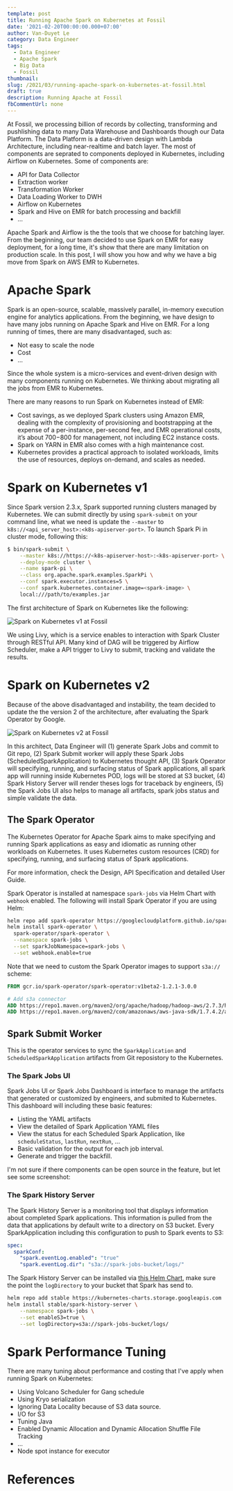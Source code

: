 ```yaml
---
template: post
title: Running Apache Spark on Kubernetes at Fossil
date: '2021-02-20T00:00:00.000+07:00'
author: Van-Duyet Le
category: Data Engineer
tags:
  - Data Engineer
  - Apache Spark
  - Big Data
  - Fossil
thumbnail:
slug: /2021/03/running-apache-spark-on-kubernetes-at-fossil.html
draft: true
description: Running Apache at Fossil
fbCommentUrl: none
---
```


At Fossil, we processing billion of records by collecting, transforming and pushlishing data to many Data Warehouse and Dashboards though our Data Platform.
The Data Platform is a data-driven design with Lambda Architecture, including near-realtime and batch layer. The most of components are seprated to components deployed in Kubernetes, including Airflow on Kubernetes. Some of components are:
- API for Data Collector
- Extraction worker
- Transformation Worker
- Data Loading Worker to DWH
- Airflow on Kubernetes
- Spark and Hive on EMR for batch processing and backfill
- ...

Apache Spark and Airflow is the the tools that we choose for batching layer.
From the beginning, our team decided to use Spark on EMR for easy deployment, for a long time, it's show that there are many limitation on production scale.
In this post, I will show you how and why we have a big move from Spark on AWS EMR to Kubernetes.

# Apache Spark

Spark is an open-source, scalable, massively parallel, in-memory execution engine for analytics applications.
From the beginning, we have design to have many jobs running on Apache Spark and Hive on EMR. For a long running of times,
there are many disadvantaged, such as:
- Not easy to scale the node
- Cost
- ...

Since the whole system is a micro-services and event-driven design with many components running on Kubernetes.
We thinking about migrating all the jobs from EMR to Kubernetes.

There are many reasons to run Spark on Kubernetes instead of EMR:
- Cost savings, as we deployed Spark clusters using Amazon EMR, dealing with the complexity of provisioning and bootstrapping at the expense of a per-instance, per-second fee, and EMR operational costs, it’s about $700-$800 for management, not including EC2 instance costs.
- Spark on YARN in EMR also comes with a high maintenance cost.
- Kubernetes provides a practical approach to isolated workloads, limits the use of resources, deploys on-demand, and scales as needed.

# Spark on Kubernetes v1

Since Spark version 2.3.x, Spark supported running clusters managed by Kubernetes. We can submit directly by using `spark-submit` on your command line,
what we need is update the `--master` to `k8s://<api_server_host>:<k8s-apiserver-port>`.
To launch Spark Pi in cluster mode, following this:

```bash
$ bin/spark-submit \
    --master k8s://https://<k8s-apiserver-host>:<k8s-apiserver-port> \
    --deploy-mode cluster \
    --name spark-pi \
    --class org.apache.spark.examples.SparkPi \
    --conf spark.executor.instances=5 \
    --conf spark.kubernetes.container.image=<spark-image> \
    local:///path/to/examples.jar
```

The first architecture of Spark on Kubernetes like the following:

![Spark on Kubernetes v1 at Fossil](https://github.com/duyet/blog.duyet.net/blob/post/spark-at-fossil/content/media/2021/spark-on-k8s/spark-on-k8s-v1.png?raw=true)

We using Livy, which is a service enables to interaction with Spark Cluster through RESTful API. Many kind of DAG will be triggered by Airflow Scheduler, make a API trigger to Livy to submit, tracking and validate the results.


# Spark on Kubernetes v2

Because of the above disadvantaged and instability, the team decided to update the the version 2 of the architecture, after evaluating the Spark Operator by Google.


![Spark on Kubernetes v2 at Fossil](https://github.com/duyet/blog.duyet.net/blob/post/spark-at-fossil/content/media/2021/spark-on-k8s/spark-on-k8s-v2.png?raw=true)

In this architect, Data Engineer will
(1) generate Spark Jobs and commit to Git repo,
(2) Spark Submit worker will apply these Spark Jobs (ScheduledSparkApplication) to Kubernetes thought API,
(3) Spark Operator will specifying, running, and surfacing status of Spark applications, all spark app will running inside Kubernetes POD, logs will be stored at S3 bucket,
(4) Spark History Server will render theses logs for traceback by engineers,
(5) the Spark Jobs UI also helps to manage all artifacts, spark jobs status and simple validate the data.


## The Spark Operator

The Kubernetes Operator for Apache Spark aims to make specifying and running Spark applications as easy and idiomatic as running other workloads on Kubernetes. It uses Kubernetes custom resources (CRD) for specifying, running, and surfacing status of Spark applications.

For more information, check the Design, API Specification and detailed User Guide.

Spark Operator is installed at namespace `spark-jobs` via Helm Chart with `webhook` enabled. The following will install Spark Operator if you are using Helm:

```bash
helm repo add spark-operator https://googlecloudplatform.github.io/spark-on-k8s-operator
helm install spark-operator \
  spark-operator/spark-operator \
  --namespace spark-jobs \
  --set sparkJobNamespace=spark-jobs \
  --set webhook.enable=true
```

Note that we need to custom the Spark Operator images to support `s3a://` scheme:

```Dockerfile
FROM gcr.io/spark-operator/spark-operator:v1beta2-1.2.1-3.0.0

# Add s3a connector
ADD https://repo1.maven.org/maven2/org/apache/hadoop/hadoop-aws/2.7.3/hadoop-aws-2.7.3.jar $SPARK_HOME/jars
ADD https://repo1.maven.org/maven2/com/amazonaws/aws-java-sdk/1.7.4.2/aws-java-sdk-1.7.4.2.jar $SPARK_HOME/jars
```

## Spark Submit Worker

This is the operator services to sync the `SparkApplication` and `ScheduledSparkApplication` artifacts from Git reposistory to the Kubernetes.

### The Spark Jobs UI

Spark Jobs UI or Spark Jobs Dashboard is interface to manage the artifacts that generated or customized by engineers, and submited to Kubernetes. This dashboard will including these basic features:
- Listing the YAML artifacts
- View the detailed of Spark Application YAML files
- View the status for each Scheduled Spark Application, like `scheduleStatus`, `lastRun`, `nextRun`, ...
- Basic validation for the output for each job interval.
- Generate and trigger the backfill.

I'm not sure if there components can be open source in the feature, but let see some screenshot:

### The Spark History Server

The Spark History Server is a monitoring tool that displays information about completed Spark applications. This information is pulled from the data that applications by default write to a directory on S3 bucket. Every SparkApplication including this configuration to push to Spark events to S3:

```yaml
spec:
  sparkConf:
    "spark.eventLog.enabled": "true"
    "spark.eventLog.dir": "s3a://spark-jobs-bucket/logs/"
```

The Spark History Server can be installed via [this Helm Chart](https://artifacthub.io/packages/helm/spot/spark-history-server), make sure the point the `logDirectory` to your bucket that Spark has send to.

```bash
helm repo add stable https://kubernetes-charts.storage.googleapis.com
helm install stable/spark-history-server \
    --namespace spark-jobs \
    --set enableS3=true \
    --set logDirectory=s3a://spark-jobs-bucket/logs/
```

# Spark Performance Tuning

There are many tuning about performance and costing that I've apply when running Spark on Kubernetes:
- Using Volcano Scheduler for Gang schedule
- Using Kryo serialization
- Ignoring Data Locality because of S3 data source.
- I/O for S3
- Tuning Java
- Enabled Dynamic Allocation and Dynamic Allocation Shuffle File Tracking
- ...
- Node spot instance for executor


# References
